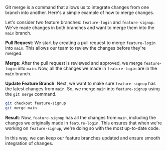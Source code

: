 Git merge is a command that allows us to integrate changes from one branch into another. Here's a simple example of how to merge changes.

Let's consider two feature branches: `feature-login` and `feature-signup`. We've made changes in both branches and want to merge them into the `main` branch.

**Pull Request**: We start by creating a pull request to merge `feature-login` into `main`. This allows our team to review the changes before they're merged.

**Merge**: After the pull request is reviewed and approved, we merge `feature-login` into `main`. Now, all the changes we made in `feature-login` are in the `main` branch.

**Update Feature Branch**: Next, we want to make sure `feature-signup` has the latest changes from `main`. So, we merge `main` into `feature-signup` using the `git merge` command.

```bash
git checkout feature-signup
git merge main
```

**Result**: Now, `feature-signup` has all the changes from `main`, including the changes we originally made in `feature-login`. This ensures that when we're working on `feature-signup`, we're doing so with the most up-to-date code.

In this way, we can keep our feature branches updated and ensure smooth integration of changes.
